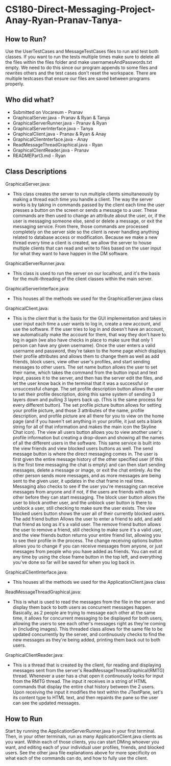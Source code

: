 # CS180-Direct-Messaging-Project-Anay-Ryan-Pranav-Tanya-

## How to Run?
Use the UserTestCases and MessageTestCases files to run and test both classes. If you want to run the tests multiple times make sure to delete all the files within the files folder and make usernamesAndPasswords.txt empty. We need to do this since our program appends to some files and rewrites others and the test cases don't reset the workspace. There are multiple testcases that ensure our files are saved between programs properly.


## Who did what?
- Submitted on Vocareum - Pranav
- GraphicalServer.java - Pranav & Ryan & Tanya
- GraphicalServerRunner.java - Pranav & Ryan
- GraphicalServerInterface.java - Tanya
- GraphicalClient.java - Pranav & Ryan & Anay
- GraphicalClientnterface.java - Anay
- ReadMessageThreadGraphical.java - Ryan
- GraphicalClientReader.java - Pranav
- READMEPart3.md - Ryan


## Class Descriptions
GraphicalServer.java:
- This class creates the server to run multiple clients simultaneously by making a thread each time you handle a client.
The way the server works is by taking in commands passed by the client each time the user presses a button on the screen or sends a message to a user. These commands are then used to change an attribute about the user, or, if the user is messaging someone else, send or delete a message, or exit the messaging service.
From there, those commands are processed completely on the server side so the client is never handling anything related to database access or modification.
Because we make a new thread every time a client is created, we allow the server to house multiple clients that can read and write to files based on the user input for what they want to have happen in the DM software.


GraphicalServerRunner.java:
- This class is used to run the server on our localhost, and it's the basis for the multi-threading of the client classes within the main server.

GraphicalServerInterface.java:
- This houses all the methods we used for the GraphicalServer.java class

GraphicalClient.java:
- This is the client that is the basis for the GUI implementation and takes in user input each time a user wants to log in, create a new account, and use the software.
If the user tries to log in and doesn't have an account, we automatically make the account for them, that way they don't have to log in again (we also have checks in place to make sure that only 1 person can have any given username).
Once the user enters a valid username and password, they're taken to the home page which displays their profile attributes and allows them to change them as well as add friends, block users, view other user's profiles, and start sending messages to other users.
The set name button allows the user to set their name, which takes the command from the button input and text input, passes it to the server, and then has the server edit the files, and let the user know back in the terminal that it was a successful or unsuccessful change.
The set profile description button allows the user to set their profile description, doing this same system of sending 3 layers down and pulling 3 layers back up. (This is the same process for every different button).
The set profile picture button allows for setting your profile picture, and those 3 attributes of the name, profile description, and profile picture are all there for you to view on the home page (and if you haven't set anything in your profile, it just sets a blank string for all of that information and makes the main icon the Skyline Chat icon).
The view all users button allows you to view another user's profile information but creating a drop-down and showing all the names of all the different users in the software. This same service is built into the view friends and view blocked users buttons as well.
The send message button is where the direct messaging comes in. The user is first given the entire message history of the other specified user (if this is the first time messaging the chat is empty) and can then start sending messages, delete a message or image, or exit the chat entirely.
As the other person sends more messages, and as more messages are being sent to the given user, it updates in the chat frame in real time.
Messaging also checks to see if the user you're messaging can receive messages from anyone and if not, if the users are friends with each other before they can start messaging. 
The block user button allows the user to block another user, and the unblock user button is there to unblock a user, still checking to make sure the user exists.
The view blocked users button shows the user all of their currently blocked users.
The add friend button Allows the user to enter a friend to add, and add that friend as long as it's a valid user.
The remove friend button allows the user to remove a friend, still checking to make sure it's a valid user, and the view friends button returns your entire friend list, allowing you to see their profile in the process.
The change receiving options button allows you to change if you can receive messages from anyone, or just messages from people who you have added as friends.
You can exit at any time by using the close frame button in the top left, and everything you've done so far will be saved for when you log back in.

GraphicalClientInterface.java:
- This houses all the methods we used for the ApplicationClient.java class


ReadMessageThreadGraphical.java:
- This is what is used to read the messages from the file in the server and display them back to both users as concurrent messages happen.
Basically, as 2 people are trying to message each other at the same time, it allows for concurrent messaging to be displayed for both users, allowing the users to see each other's messages right as they're coming in (including images).
This threaded class allows for the same file to be updated concurrently by the server, and continuously checks to find the new messages as they're being added, printing them back out to both users.

GraphicalClientReader.java:
- This is a thread that is created by the client, for reading and displaying messages sent from the server's ReadMessageThreadGraphical(RMTG) thread. Whenever a user has a chat open it continuously looks for input from the RMTG thread. The input it receives in a string of HTML commands that display the entire chat history between the 2 users. Upon receiving the input it modifies the text within the JTextPane, set's its content type to HTML text, and then repaints the pane so the user can see the updated messages.


## How to Run 
Start by running the ApplicationServerRunner.java in your first terminal. Then, in your other terminals, run as many ApplicationClient.java clients as you want. Within each of those clients, you can start DMing whoever you want, and editing each of your individual user profiles, friends, and blocked users. See the other java file explanations above for more specificity on what each of the commands can do, and how to fully use the client.




